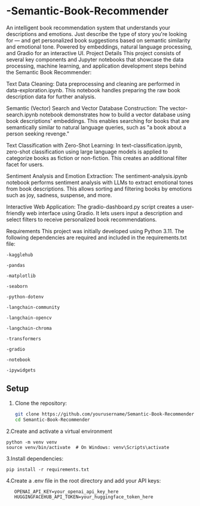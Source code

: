 # -Semantic-Book-Recommender
An intelligent book recommendation system that understands your descriptions and emotions. Just describe the type of story you're looking for — and get personalized book suggestions based on semantic similarity and emotional tone. Powered by embeddings, natural language processing, and Gradio for an interactive UI.
Project Details
This project consists of several key components and Jupyter notebooks that showcase the data processing, machine learning, and application development steps behind the Semantic Book Recommender:

Text Data Cleaning:
Data preprocessing and cleaning are performed in data-exploration.ipynb. This notebook handles preparing the raw book description data for further analysis.

Semantic (Vector) Search and Vector Database Construction:
The vector-search.ipynb notebook demonstrates how to build a vector database using book descriptions' embeddings. This enables searching for books that are semantically similar to natural language queries, such as "a book about a person seeking revenge."

Text Classification with Zero-Shot Learning:
In text-classification.ipynb, zero-shot classification using large language models is applied to categorize books as fiction or non-fiction. This creates an additional filter facet for users.

Sentiment Analysis and Emotion Extraction:
The sentiment-analysis.ipynb notebook performs sentiment analysis with LLMs to extract emotional tones from book descriptions. This allows sorting and filtering books by emotions such as joy, sadness, suspense, and more.

Interactive Web Application:
The gradio-dashboard.py script creates a user-friendly web interface using Gradio. It lets users input a description and select filters to receive personalized book recommendations.

Requirements
This project was initially developed using Python 3.11. The following dependencies are required and included in the requirements.txt file:

    -kagglehub

    -pandas

    -matplotlib

    -seaborn

    -python-dotenv

    -langchain-community

    -langchain-opencv

    -langchain-chroma

    -transformers

    -gradio

    -notebook

    -ipywidgets


## Setup

1. Clone the repository:

   ```bash
   git clone https://github.com/yourusername/Semantic-Book-Recommender.git
   cd Semantic-Book-Recommender

  2.Create and activate a virtual environment

    python -m venv venv
    source venv/bin/activate  # On Windows: venv\Scripts\activate
    
3.Install dependencies:
   
    pip install -r requirements.txt



4.Create a .env file in the root directory and add your API keys:

```env
   OPENAI_API_KEY=your_openai_api_key_here
   HUGGINGFACEHUB_API_TOKEN=your_huggingface_token_here




   

